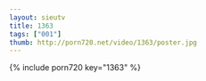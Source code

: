```yaml
--- 
layout: sieutv
title: 1363
tags: ["001"]
thumb: http://porn720.net/video/1363/poster.jpg
---
```

{% include porn720 key="1363" %} 
